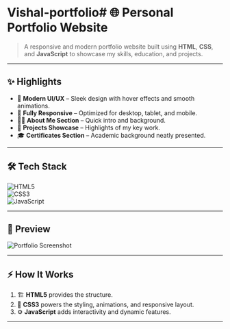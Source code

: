 # Vishal-portfolio# 🌐 Personal Portfolio Website  

> A responsive and modern portfolio website built using **HTML**, **CSS**, and **JavaScript** to showcase my skills, education, and projects.  

---

## ✨ Highlights  

- 🎨 **Modern UI/UX** – Sleek design with hover effects and smooth animations.  
- 📱 **Fully Responsive** – Optimized for desktop, tablet, and mobile.  
- 🧑‍💻 **About Me Section** – Quick intro and background.  
- 📂 **Projects Showcase** – Highlights of my key work.  
- 🎓 **Certificates Section** – Academic background neatly presented.  

---

## 🛠️ Tech Stack  

![HTML5](https://img.shields.io/badge/HTML5-E34F26?style=for-the-badge&logo=html5&logoColor=white)  
![CSS3](https://img.shields.io/badge/CSS3-1572B6?style=for-the-badge&logo=css3&logoColor=white)  
![JavaScript](https://img.shields.io/badge/JavaScript-F7DF1E?style=for-the-badge&logo=javascript&logoColor=black)  

---

## 📸 Preview   

![Portfolio Screenshot](portfolio.png)  

---

## ⚡ How It Works  

1. 🏗️ **HTML5** provides the structure.  
2. 🎨 **CSS3** powers the styling, animations, and responsive layout.  
3. ⚙️ **JavaScript** adds interactivity and dynamic features.  

---



